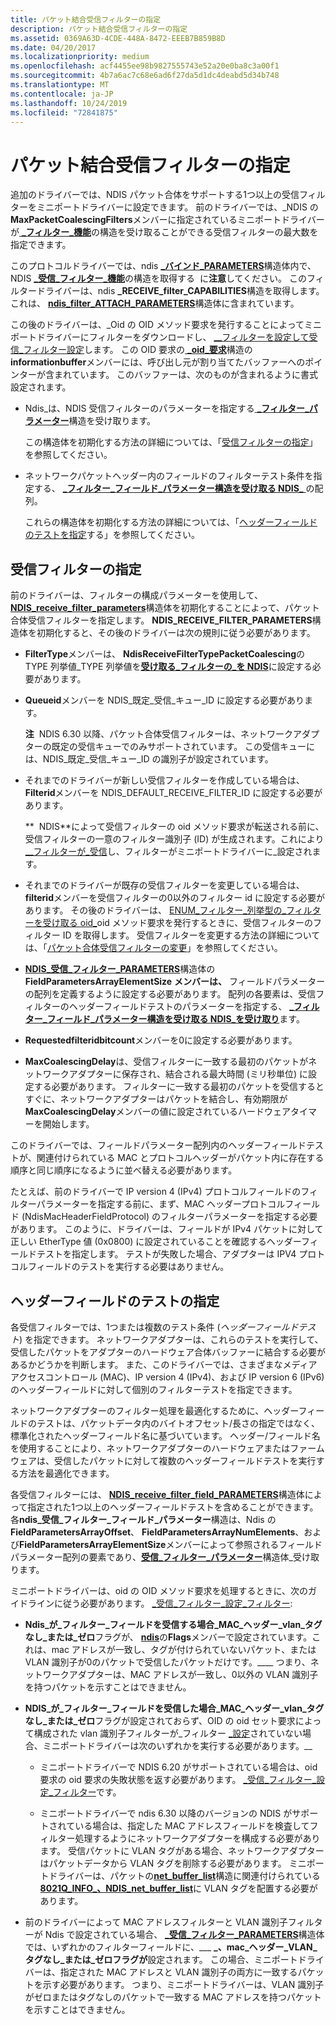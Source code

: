 ```yaml
---
title: パケット結合受信フィルターの指定
description: パケット結合受信フィルターの指定
ms.assetid: 0369A63D-4CDE-448A-8472-EEEB7B859B8D
ms.date: 04/20/2017
ms.localizationpriority: medium
ms.openlocfilehash: acf4455ee98b9827555743e52a20e0ba8c3a00f1
ms.sourcegitcommit: 4b7a6ac7c68e6ad6f27da5d1dc4deabd5d34b748
ms.translationtype: MT
ms.contentlocale: ja-JP
ms.lasthandoff: 10/24/2019
ms.locfileid: "72841875"
---
```

# <a name="specifying-a-packet-coalescing-receive-filter"></a>パケット結合受信フィルターの指定


追加のドライバーでは、NDIS パケット合体をサポートする1つ以上の受信フィルターをミニポートドライバーに設定できます。 前のドライバーでは、\_NDIS の**MaxPacketCoalescingFilters**メンバーに指定されているミニポートドライバーが[ **\_フィルター\_機能**](https://docs.microsoft.com/windows-hardware/drivers/ddi/ntddndis/ns-ntddndis-_ndis_receive_filter_capabilities)の構造を受け取ることができる受信フィルターの最大数を指定できます。

このプロトコルドライバーでは、ndis [ **\_バインド\_PARAMETERS**](https://docs.microsoft.com/windows-hardware/drivers/ddi/ndis/ns-ndis-_ndis_bind_parameters)構造体内で、NDIS [ **\_受信\_フィルター\_機能**](https://docs.microsoft.com/windows-hardware/drivers/ddi/ntddndis/ns-ntddndis-_ndis_receive_filter_capabilities)の構造を取得する  に**注意**してください。 このフィルタードライバーは、ndis **\_RECEIVE\_filter\_CAPABILITIES**構造を取得します。これは、 [**ndis\_filter\_ATTACH\_PARAMETERS**](https://docs.microsoft.com/windows-hardware/drivers/ddi/ndis/ns-ndis-_ndis_filter_attach_parameters)構造体に含まれています。

 

この後のドライバーは、\_Oid の OID メソッド要求を発行することによってミニポートドライバーにフィルターをダウンロードし、 [\_\_フィルターを設定して受信\_フィルター設定](https://docs.microsoft.com/windows-hardware/drivers/network/oid-receive-filter-set-filter)します。 この OID 要求の[ **\_oid\_要求**](https://docs.microsoft.com/windows-hardware/drivers/ddi/ndis/ns-ndis-_ndis_oid_request)構造の**informationbuffer**メンバーには、呼び出し元が割り当てたバッファーへのポインターが含まれています。 このバッファーは、次のものが含まれるように書式設定されます。

-   Ndis\_は、NDIS 受信フィルターのパラメーターを指定する[ **\_フィルター\_パラメーター**](https://docs.microsoft.com/windows-hardware/drivers/ddi/ntddndis/ns-ntddndis-_ndis_receive_filter_parameters)構造を受け取ります。

    この構造体を初期化する方法の詳細については、「[受信フィルターの指定](#specifying-a-receive-filter)」を参照してください。

-   ネットワークパケットヘッダー内のフィールドのフィルターテスト条件を指定する、 [ **\_フィルター\_フィールド\_パラメーター構造を受け取る NDIS\_** ](https://docs.microsoft.com/windows-hardware/drivers/ddi/ntddndis/ns-ntddndis-_ndis_receive_filter_field_parameters)の配列。

    これらの構造体を初期化する方法の詳細については、「[ヘッダーフィールドのテストを指定](#specifying-header-field-tests)する」を参照してください。

## <a name="specifying-a-receive-filter"></a>受信フィルターの指定


前のドライバーは、フィルターの構成パラメーターを使用して、 [**NDIS\_receive\_filter\_parameters**](https://docs.microsoft.com/windows-hardware/drivers/ddi/ntddndis/ns-ntddndis-_ndis_receive_filter_parameters)構造体を初期化することによって、パケット合体受信フィルターを指定します。 **NDIS\_RECEIVE\_FILTER\_PARAMETERS**構造体を初期化すると、その後のドライバーは次の規則に従う必要があります。

-   **FilterType**メンバーは、 **NdisReceiveFilterTypePacketCoalescing**の TYPE 列挙値\_TYPE 列挙値を[**受け取る\_フィルターの\_を NDIS**](https://docs.microsoft.com/windows-hardware/drivers/ddi/ntddndis/ne-ntddndis-_ndis_receive_filter_type)に設定する必要があります。

-   **Queueid**メンバーを NDIS\_既定\_受信\_キュー\_ID に設定する必要があります。

    **注**  NDIS 6.30 以降、パケット合体受信フィルターは、ネットワークアダプターの既定の受信キューでのみサポートされています。 この受信キューには、NDIS\_既定\_受信\_キュー\_ID の識別子が設定されています。

     

-   それまでのドライバーが新しい受信フィルターを作成している場合は、 **Filterid**メンバーを NDIS\_DEFAULT\_RECEIVE\_FILTER\_ID に設定する必要があります。

    **  NDIS**によって受信フィルターの oid メソッド要求が転送される前に、受信フィルターの一意のフィルター識別子 (ID) が生成されます。これにより[\_\_フィルターが\_受信](https://docs.microsoft.com/windows-hardware/drivers/network/oid-receive-filter-set-filter)し、フィルターがミニポートドライバーに\_設定されます。     

-  それまでのドライバーが既存の受信フィルターを変更している場合は、 **filterid**メンバーを受信フィルターの0以外のフィルター id に設定する必要があります。 その後のドライバーは、 [ENUM\_フィルター\_列挙型の\_フィルターを受け取る oid\_](https://docs.microsoft.com/windows-hardware/drivers/network/oid-receive-filter-enum-filters)oid メソッド要求を発行するときに、受信フィルターのフィルター ID を取得します。 受信フィルターを変更する方法の詳細については、「[パケット合体受信フィルターの変更](modifying-packet-coalescing-receive-filters.md)」を参照してください。

-   [**NDIS\_受信\_フィルター\_PARAMETERS**](https://docs.microsoft.com/windows-hardware/drivers/ddi/ntddndis/ns-ntddndis-_ndis_receive_filter_parameters)構造体の**FieldParametersArrayElementSize** **メンバーは、** フィールドパラメーターの配列を定義するように設定する必要があります。 配列の各要素は、受信フィルターのヘッダーフィールドテストのパラメーターを指定する、 [ **\_フィルター\_フィールド\_パラメーター構造を受け取る NDIS\_を受け取り**](https://docs.microsoft.com/windows-hardware/drivers/ddi/ntddndis/ns-ntddndis-_ndis_receive_filter_field_parameters)ます。

-   **Requestedfilteridbitcount**メンバーを0に設定する必要があります。

-   **MaxCoalescingDelay**は、受信フィルターに一致する最初のパケットがネットワークアダプターに保存され、結合される最大時間 (ミリ秒単位) に設定する必要があります。 フィルターに一致する最初のパケットを受信するとすぐに、ネットワークアダプターはパケットを結合し、有効期限が**MaxCoalescingDelay**メンバーの値に設定されているハードウェアタイマーを開始します。

このドライバーでは、フィールドパラメーター配列内のヘッダーフィールドテストが、関連付けられている MAC とプロトコルヘッダーがパケット内に存在する順序と同じ順序になるように並べ替える必要があります。

たとえば、前のドライバーで IP version 4 (IPv4) プロトコルフィールドのフィルターパラメーターを指定する前に、まず、MAC ヘッダープロトコルフィールド (NdisMacHeaderFieldProtocol) のフィルターパラメーターを指定する必要があります。 このように、ドライバーは、フィールドが IPv4 パケットに対して正しい EtherType 値 (0x0800) に設定されていることを確認するヘッダーフィールドテストを指定します。 テストが失敗した場合、アダプターは IPV4 プロトコルフィールドのテストを実行する必要はありません。

## <a name="specifying-header-field-tests"></a>ヘッダーフィールドのテストの指定


各受信フィルターでは、1つまたは複数のテスト条件 (*ヘッダーフィールドテスト*) を指定できます。 ネットワークアダプターは、これらのテストを実行して、受信したパケットをアダプターのハードウェア合体バッファーに結合する必要があるかどうかを判断します。 また、このドライバーでは、さまざまなメディアアクセスコントロール (MAC)、IP version 4 (IPv4)、および IP version 6 (IPv6) のヘッダーフィールドに対して個別のフィルターテストを指定できます。

ネットワークアダプターのフィルター処理を最適化するために、ヘッダーフィールドのテストは、パケットデータ内のバイトオフセット/長さの指定ではなく、標準化されたヘッダーフィールド名に基づいています。 ヘッダー/フィールド名を使用することにより、ネットワークアダプターのハードウェアまたはファームウェアは、受信したパケットに対して複数のヘッダーフィールドテストを実行する方法を最適化できます。

各受信フィルターには、 [**NDIS\_receive\_filter\_field\_PARAMETERS**](https://docs.microsoft.com/windows-hardware/drivers/ddi/ntddndis/ns-ntddndis-_ndis_receive_filter_field_parameters)構造体によって指定された1つ以上のヘッダーフィールドテストを含めることができます。 各**ndis\_受信\_フィルター\_フィールド\_パラメーター**構造は、Ndis の**FieldParametersArrayOffset**、 **FieldParametersArrayNumElements**、および**FieldParametersArrayElementSize**メンバーによって参照されるフィールドパラメーター配列の要素であり、[**受信\_フィルター\_パラメーター**](https://docs.microsoft.com/windows-hardware/drivers/ddi/ntddndis/ns-ntddndis-_ndis_receive_filter_parameters)構造体\_受け取ります。

ミニポートドライバーは、oid の OID メソッド要求を処理するときに、次のガイドラインに従う必要があります。 [\_受信\_フィルター\_設定\_フィルター](https://docs.microsoft.com/windows-hardware/drivers/network/oid-receive-filter-set-filter):

-   **Ndis\_が\_フィルター\_フィールドを受信する場合\_MAC\_ヘッダー\_vlan\_タグなし\_または\_ゼロ**フラグが、 [**ndis**](https://docs.microsoft.com/windows-hardware/drivers/ddi/ntddndis/ns-ntddndis-_ndis_receive_filter_field_parameters)の**Flags**メンバーで設定されています。これは、mac アドレスが一致し、タグが付けられていないパケット、または VLAN 識別子が0のパケットで受信したパケットだけです。\_\_\_\_ つまり、ネットワークアダプターは、MAC アドレスが一致し、0以外の VLAN 識別子を持つパケットを示すことはできません。

-   **NDIS\_が\_フィルター\_フィールドを受信した場合\_MAC\_ヘッダー\_vlan\_タグなし\_または\_ゼロ**フラグが設定されておらず、OID の oid セット要求によって構成された vlan 識別子フィルターが\_フィルター [\_設定](https://docs.microsoft.com/windows-hardware/drivers/network/oid-receive-filter-set-filter)されていない場合、ミニポートドライバーは次のいずれかを実行する必要があります。\_\_

    -   ミニポートドライバーで NDIS 6.20 がサポートされている場合は、oid 要求の oid 要求の失敗状態を返す必要があります。 [\_受信\_フィルター\_設定\_フィルター](https://docs.microsoft.com/windows-hardware/drivers/network/oid-receive-filter-set-filter)です。

    -   ミニポートドライバーで ndis 6.30 以降のバージョンの NDIS がサポートされている場合は、指定した MAC アドレスフィールドを検査してフィルター処理するようにネットワークアダプターを構成する必要があります。 受信パケットに VLAN タグがある場合、ネットワークアダプターはパケットデータから VLAN タグを削除する必要があります。 ミニポートドライバーは、パケットの[**net\_buffer\_list**](https://docs.microsoft.com/windows-hardware/drivers/ddi/ndis/ns-ndis-_net_buffer_list)構造に関連付けられている[**8021Q\_INFO\_、NDIS\_net\_buffer\_list**](https://docs.microsoft.com/windows-hardware/drivers/ddi/ndis/ns-ndis-_ndis_net_buffer_list_8021q_info)に VLAN タグを配置する必要があります。

-   前のドライバーによって MAC アドレスフィルターと VLAN 識別子フィルターが Ndis で設定されている場合、 [ **\_受信\_フィルター\_PARAMETERS**](https://docs.microsoft.com/windows-hardware/drivers/ddi/ntddndis/ns-ntddndis-_ndis_receive_filter_parameters)構造体では、いずれかのフィルターフィールドに、\_\_\_ **\_、mac\_ヘッダー\_VLAN\_タグなし\_または\_ゼロフラグが**設定されます。 この場合、ミニポートドライバーは、指定された MAC アドレスと VLAN 識別子の両方に一致するパケットを示す必要があります。 つまり、ミニポートドライバーは、VLAN 識別子がゼロまたはタグなしのパケットで一致する MAC アドレスを持つパケットを示すことはできません。

 

 





